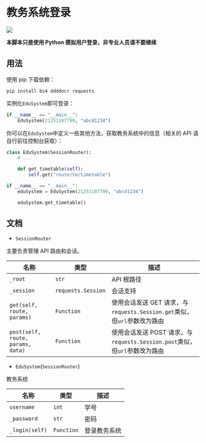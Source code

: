 # 教务系统登录

<p>

[![](https://img.shields.io/static/v1?label=Python&message=3.12.x&labelColor=white&color=white&logo=python)](https://www.python.org/downloads/)

</p>

**本脚本只是使用 Python 模拟用户登录，非专业人员请不要继续**

## 用法

使用 pip 下载依赖：

```
pip install bs4 ddddocr requests
```

实例化`EduSystem`即可登录：

```py
if __name__ == "__main__":
    EduSystem(21251107799, "abcd1234")
```

你可以在`EduSystem`中定义一些其他方法，获取教务系统中的信息（相关的 API 请自行前往控制台获取）：

```py
class EduSystem(SessionRouter):
    # ...

    def get_timetable(self):
        self.get("route/to/timetable")

if __name__ == "__main__":
    eduSystem = EduSystem(21251107799, "abcd1234")

    eduSystem.get_timetable()
```

## 文档

- `SessionRouter`

主要负责管理 API 路由和会话。

| 名称                                | 类型                 | 描述                                                     |
|-----------------------------------|--------------------|--------------------------------------------------------|
| `_root`                           | `str`              | API 根路径                                                |
| `_session`                        | `requests.Session` | 会话支持                                                   |
| `get(self, route, params)`        | `Function`         | 使用会话发送 GET 请求，与`requests.Session.get`类似，但`url`参数改为路由   |
| `post(self, route, params, data)` | `Function`         | 使用会话发送 POST 请求，与`requests.Session.post`类似，但`url`参数改为路由 |

- `EduSystem`(`SessionRouter`)

教务系统

| 名称             | 类型         | 描述     |
|----------------|------------|--------|
| `username`     | `int`      | 学号     |
| `_password`    | `str`      | 密码     |
| `_login(self)` | `Function` | 登录教务系统 |